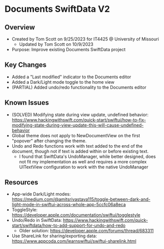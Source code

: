 # Documents SwiftData V2

## Overview
- Created by Tom Scott on 9/25/2023 for IT4425 @ University of Missouri
    - Updated by Tom Scott on 10/9/2023 
- Purpose: Improve existing Documents SwiftData project

## Key Changes
- Added a "Last modified" indicator to the Documents editor
- Added a Dark/Light mode toggle to the home view 
- (PARTIAL) Added undo/redo functionality to the Documents editor

## Known Issues
- (SOLVED) Modifying state during view update, undefined behavior: https://www.hackingwithswift.com/quick-start/swiftui/how-to-fix-modifying-state-during-view-update-this-will-cause-undefined-behavior
- Global theme does not apply to NewDocumentView on the first "popover" after changing the theme.
- Undo and Redo functions work with text added to the end of the document, though not if text is added within or before existing text. 
    - I found that SwiftData's UndoManager, while better designed, does not fit my implementation as well and requires a more complex UITextView configuration to work with the native UndoManager

## Resources
- App-wide Dark/Light modes: https://medium.com/@amitsrivastava115/toggle-between-dark-and-light-mode-in-swiftui-across-whole-app-5ccfc06a8eca
- ToggleStyle: https://developer.apple.com/documentation/swiftui/togglestyle
- Undo/Redo in SwiftData: https://www.hackingwithswift.com/quick-start/swiftdata/how-to-add-support-for-undo-and-redo
    - Older solution: https://developer.apple.com/forums/thread/683311
- Use ShareLink for sharing/exporting data: https://www.appcoda.com/learnswiftui/swiftui-sharelink.html
